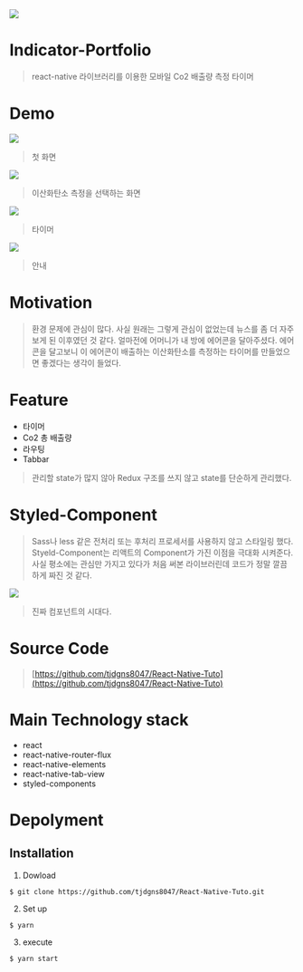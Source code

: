 <img src='https://www.aytech.ca/wp-content/uploads/2017/03/reactnative.png'>

Indicator-Portfolio
===

> react-native 라이브러리를 이용한 모바일 Co2 배출량 측정 타이머

Demo
===

<img src='./img/Demo1.jpg'>

> 첫 화면

<img src='./img/Demo2.jpg'>

> 이산화탄소 측정을 선택하는 화면

<img src='./img/Demo3.jpg'>

> 타이머

<img src='./img/Demo4.jpg'>

> 안내

Motivation
===

> 환경 문제에 관심이 많다. 사실 원래는 그렇게 관심이 없었는데 뉴스를 좀 더 자주 보게 된 이후였던 것 같다. 얼마전에 어머니가 내 방에 에어콘을 달아주셨다. 에어콘을 달고보니 이 에어콘이 배출하는 이산화탄소를 측정하는 타이머를 만들었으면 좋겠다는 생각이 들었다.

Feature
===

* 타이머
* Co2 총 배출량
* 라우팅
* Tabbar

> 관리할 state가 많지 않아 Redux 구조를 쓰지 않고 state를 단순하게 관리했다. 

Styled-Component
===
> Sass나 less 같은 전처리 또는 후처리 프로세서를 사용하지 않고 스타일링 했다. Styeld-Component는 리액트의 Component가 가진 이점을 극대화 시켜준다. 사실 평소에는 관심만 가지고 있다가 처음 써본 라이브러린데 코드가 정말 깔끔하게 짜진 것 같다.

<img src='./img/image1.PNG'>

> 진짜 컴포넌트의 시대다.


Source Code
===
> [https://github.com/tjdgns8047/React-Native-Tuto](https://github.com/tjdgns8047/React-Native-Tuto)


Main Technology stack
===

* react
* react-native-router-flux
* react-native-elements
* react-native-tab-view
* styled-components

Depolyment
===
Installation
---
1. Dowload
```
$ git clone https://github.com/tjdgns8047/React-Native-Tuto.git
```
2. Set up
```
$ yarn
```
3. execute
```
$ yarn start
```